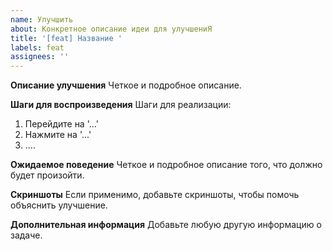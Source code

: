 ```yaml
---
name: Улучшить
about: Конкретное описание идеи для улучшениЯ
title: '[feat] Название '
labels: feat
assignees: ''
---
```


**Описание улучшения**
Четкое и подробное описание.

**Шаги для воспроизведения**
Шаги для реализации:

1. Перейдите на '...'
2. Нажмите на '...'
3. ....

**Ожидаемое поведение**
Четкое и подробное описание того, что должно будет произойти.

**Скриншоты**
Если применимо, добавьте скриншоты, чтобы помочь объяснить улучшение.

**Дополнительная информация**
Добавьте любую другую информацию о задаче.
